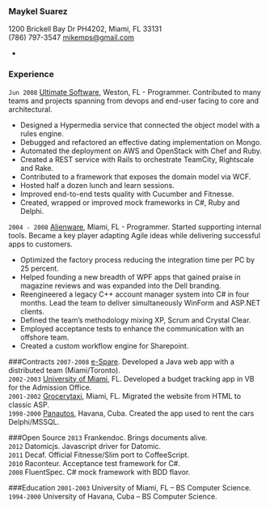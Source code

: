 ### Maykel Suarez  
1200 Brickell Bay Dr PH4202, Miami, FL 33131  
(786) 797-3547 mikemps@gmail.com   

-

### Experience
`Jun 2008` [Ultimate Software](http://www.ultimatesoftware.com), Weston, FL - Programmer. Contributed to many teams and projects spanning from devops and end-user facing to core and architectural.
*	Designed a Hypermedia service that connected the object model with a rules engine.
*	Debugged and refactored an effective dating implementation on Mongo.
*	Automated the deployment on AWS and OpenStack with Chef and Ruby.
*	Created a REST service with Rails to orchestrate TeamCity, Rightscale and Rake.
*	Contributed to a framework that exposes the domain model via WCF.
*	Hosted half a dozen lunch and learn sessions.
*	Improved end-to-end tests quality with Cucumber and Fitnesse.
*	Created, wrapped or improved mock frameworks in C#, Ruby and Delphi.

`2004 - 2008`	[Alienware](http://www.alienware.com), Miami, FL - Programmer. Started supporting internal tools. Became a key player adapting Agile ideas while delivering successful apps to customers.
*	Optimized the factory process reducing the integration time per PC by 25 percent.
*	Helped founding a new breadth of WPF apps that gained praise in magazine reviews and was expanded into the Dell branding.
*	Reengineered a legacy C++ account manager system into C# in four months. Lead the team to deliver simultaneously WinForm and ASP.NET clients.
*	Defined the team’s methodology mixing XP, Scrum and Crystal Clear.
*	Employed acceptance tests to enhance the communication with an offshore team.
*	Created a custom workflow engine for Sharepoint.

###Contracts
`2007-2008`	[e-Spare](http://www.e-spare.ca). Developed a Java web app with a distributed team (Miami/Toronto).  
`2002-2003`	[University of Miami](http://www.miami.edu), FL. Developed a budget tracking app in VB for the Admission Office.  
`2001-2002`	[Grocerytaxi](http://www.grocerytaxi.com), Miami, FL. Migrated the website from HTML to classic ASP.  
`1998-2000`	[Panautos](http://www.cuba.cu/turismo/panatrans/panautos.htm), Havana, Cuba. Created the app used to rent the cars Delphi/MSSQL.  

###Open Source
`2013` Frankendoc. Brings documents alive.  
`2012` Datomicjs. Javascript driver for Datomic.  
`2011` Decaf. Official Fitnesse/Slim port to CoffeeScript.  
`2010` Raconteur. Acceptance test framework for C#.  
`2008` FluentSpec. C# mock framework with BDD flavor.  

###Education
`2001-2003`	University of Miami, FL – BS Computer Science.  
`1994-2000`	University of Havana, Cuba – BS Computer Science.

